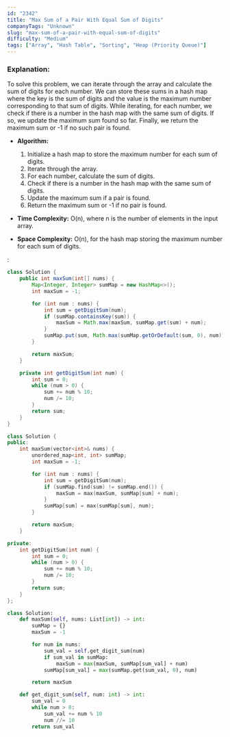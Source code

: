 ```yaml
---
id: "2342"
title: "Max Sum of a Pair With Equal Sum of Digits"
companyTags: "Unknown"
slug: "max-sum-of-a-pair-with-equal-sum-of-digits"
difficulty: "Medium"
tags: ["Array", "Hash Table", "Sorting", "Heap (Priority Queue)"]
---
```


### Explanation:
To solve this problem, we can iterate through the array and calculate the sum of digits for each number. We can store these sums in a hash map where the key is the sum of digits and the value is the maximum number corresponding to that sum of digits. While iterating, for each number, we check if there is a number in the hash map with the same sum of digits. If so, we update the maximum sum found so far. Finally, we return the maximum sum or -1 if no such pair is found.

- **Algorithm:**
    1. Initialize a hash map to store the maximum number for each sum of digits.
    2. Iterate through the array.
    3. For each number, calculate the sum of digits.
    4. Check if there is a number in the hash map with the same sum of digits.
    5. Update the maximum sum if a pair is found.
    6. Return the maximum sum or -1 if no pair is found.

- **Time Complexity:** O(n), where n is the number of elements in the input array.
- **Space Complexity:** O(n), for the hash map storing the maximum number for each sum of digits.

:

```java
class Solution {
    public int maxSum(int[] nums) {
        Map<Integer, Integer> sumMap = new HashMap<>();
        int maxSum = -1;

        for (int num : nums) {
            int sum = getDigitSum(num);
            if (sumMap.containsKey(sum)) {
                maxSum = Math.max(maxSum, sumMap.get(sum) + num);
            }
            sumMap.put(sum, Math.max(sumMap.getOrDefault(sum, 0), num));
        }

        return maxSum;
    }

    private int getDigitSum(int num) {
        int sum = 0;
        while (num > 0) {
            sum += num % 10;
            num /= 10;
        }
        return sum;
    }
}
```

```cpp
class Solution {
public:
    int maxSum(vector<int>& nums) {
        unordered_map<int, int> sumMap;
        int maxSum = -1;

        for (int num : nums) {
            int sum = getDigitSum(num);
            if (sumMap.find(sum) != sumMap.end()) {
                maxSum = max(maxSum, sumMap[sum] + num);
            }
            sumMap[sum] = max(sumMap[sum], num);
        }

        return maxSum;
    }

private:
    int getDigitSum(int num) {
        int sum = 0;
        while (num > 0) {
            sum += num % 10;
            num /= 10;
        }
        return sum;
    }
};
```

```python
class Solution:
    def maxSum(self, nums: List[int]) -> int:
        sumMap = {}
        maxSum = -1

        for num in nums:
            sum_val = self.get_digit_sum(num)
            if sum_val in sumMap:
                maxSum = max(maxSum, sumMap[sum_val] + num)
            sumMap[sum_val] = max(sumMap.get(sum_val, 0), num)

        return maxSum

    def get_digit_sum(self, num: int) -> int:
        sum_val = 0
        while num > 0:
            sum_val += num % 10
            num //= 10
        return sum_val
```